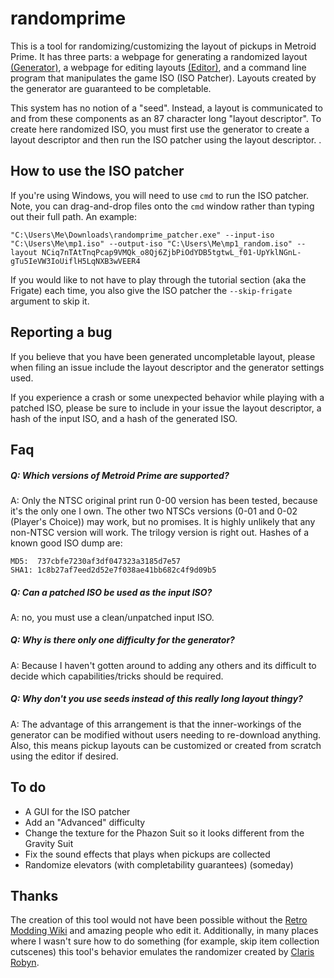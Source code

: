 # randomprime

This is a tool for randomizing/customizing the layout of pickups in Metroid Prime.
It has three parts: a webpage for generating a randomized layout [(Generator)](https://waedt.github.io/randomprime/generator.html), a webpage for editing layouts [(Editor)](https://waedt.github.io/randomprime/editor.html), and a command line program that manipulates the game ISO (ISO Patcher). Layouts created by the generator are guaranteed to be completable.

This system has no notion of a "seed".
Instead, a layout is communicated to and from these components as an 87 character long "layout descriptor".
To create here randomized ISO, you must first use the generator to create a layout descriptor and then run the ISO patcher using the layout descriptor.
.

## How to use the ISO patcher

If you're using Windows, you will need to use `cmd` to run the ISO patcher. Note, you can drag-and-drop files onto the `cmd` window rather than typing out their full path. An example:

```
"C:\Users\Me\Downloads\randomprime_patcher.exe" --input-iso "C:\Users\Me\mp1.iso" --output-iso "C:\Users\Me\mp1_random.iso" --layout NCiq7nTAtTnqPcap9VMQk_o8Qj6ZjbPiOdYDB5tgtwL_f01-UpYklNGnL-gTu5IeVW3IoUiflH5LqNXB3wVEER4
```

If you would like to not have to play through the tutorial section (aka the Frigate) each time, you also give the ISO patcher the ``--skip-frigate`` argument to skip it.

## Reporting a bug

If you believe that you have been generated uncompletable layout, please when filing an issue include the layout descriptor and the generator settings used.

If you experience a crash or some unexpected behavior while playing with a patched ISO, please be sure to include in your issue the layout descriptor, a hash of the input ISO, and a hash of the generated ISO.

## Faq

##### Q: Which versions of Metroid Prime are supported?
A: Only the NTSC original print run 0-00 version has been tested, because it's the only one I own.
The other two NTSCs versions (0-01 and 0-02 (Player's Choice)) may work, but no promises.
It is highly unlikely that any non-NTSC version will work.
The trilogy version is right out.
Hashes of a known good ISO dump are:
```
MD5:  737cbfe7230af3df047323a3185d7e57
SHA1: 1c8b27af7eed2d52e7f038ae41bb682c4f9d09b5
```

##### Q: Can a patched ISO be used as the input ISO?
A: no, you must use a clean/unpatched input ISO.

##### Q: Why is there only one difficulty for the generator?
A: Because I haven't gotten around to adding any others and its difficult to decide which capabilities/tricks should be required.

##### Q: Why don't you use seeds instead of this really long layout thingy?
A: The advantage of this arrangement is that the inner-workings of the generator can be modified without users needing to re-download anything.
Also, this means pickup layouts can be customized or created from scratch using the editor if desired.

## To do

* A GUI for the ISO patcher
* Add an "Advanced" difficulty
* Change the texture for the Phazon Suit so it looks different from the Gravity Suit
* Fix the sound effects that plays when pickups are collected
* Randomize elevators (with completability guarantees) (someday)


## Thanks

The creation of this tool would not have been possible without the [Retro Modding Wiki](http://www.metroid2002.com/retromodding/wiki/Retro_Modding_Wiki) and amazing people who edit it.
Additionally, in many places where I wasn't sure how to do something (for example, skip item collection cutscenes) this tool's behavior emulates the randomizer created by [Claris Robyn](https://www.twitch.tv/clarisrobyn).

